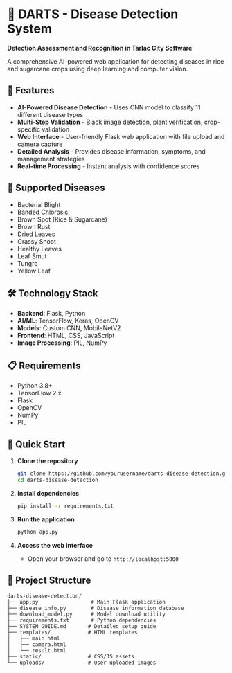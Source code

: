 # 🌱 DARTS - Disease Detection System

**Detection Assessment and Recognition in Tarlac City Software**

A comprehensive AI-powered web application for detecting diseases in rice and sugarcane crops using deep learning and computer vision.

## 🚀 Features

- **AI-Powered Disease Detection** - Uses CNN model to classify 11 different disease types
- **Multi-Step Validation** - Black image detection, plant verification, crop-specific validation
- **Web Interface** - User-friendly Flask web application with file upload and camera capture
- **Detailed Analysis** - Provides disease information, symptoms, and management strategies
- **Real-time Processing** - Instant analysis with confidence scores

## 🎯 Supported Diseases

- Bacterial Blight
- Banded Chlorosis
- Brown Spot (Rice & Sugarcane)
- Brown Rust
- Dried Leaves
- Grassy Shoot
- Healthy Leaves
- Leaf Smut
- Tungro
- Yellow Leaf

## 🛠️ Technology Stack

- **Backend**: Flask, Python
- **AI/ML**: TensorFlow, Keras, OpenCV
- **Models**: Custom CNN, MobileNetV2
- **Frontend**: HTML, CSS, JavaScript
- **Image Processing**: PIL, NumPy

## 📋 Requirements

- Python 3.8+
- TensorFlow 2.x
- Flask
- OpenCV
- NumPy
- PIL

## 🚀 Quick Start

1. **Clone the repository**
   ```bash
   git clone https://github.com/yourusername/darts-disease-detection.git
   cd darts-disease-detection
   ```

2. **Install dependencies**
   ```bash
   pip install -r requirements.txt
   ```

3. **Run the application**
   ```bash
   python app.py
   ```

4. **Access the web interface**
   - Open your browser and go to `http://localhost:5000`

## 📁 Project Structure

```
darts-disease-detection/
├── app.py                 # Main Flask application
├── disease_info.py        # Disease information database
├── download_model.py      # Model download utility
├── requirements.txt       # Python dependencies
├── SYSTEM_GUIDE.md       # Detailed setup guide
├── templates/            # HTML templates
│   ├── main.html
│   ├── camera.html
│   └── result.html
├── static/               # CSS/JS assets
└── uploads/              # User uploaded images